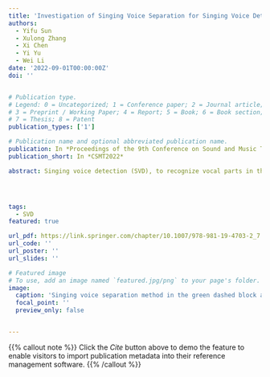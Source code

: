 ```yaml
---
title: 'Investigation of Singing Voice Separation for Singing Voice Detection in Polyphonic Music'
authors:
  - Yifu Sun
  - Xulong Zhang
  - Xi Chen
  - Yi Yu
  - Wei Li
date: '2022-09-01T00:00:00Z'
doi: ''


# Publication type.
# Legend: 0 = Uncategorized; 1 = Conference paper; 2 = Journal article;
# 3 = Preprint / Working Paper; 4 = Report; 5 = Book; 6 = Book section;
# 7 = Thesis; 8 = Patent
publication_types: ['1']

# Publication name and optional abbreviated publication name.
publication: In *Proceedings of the 9th Conference on Sound and Music Technology*
publication_short: In *CSMT2022*

abstract: Singing voice detection (SVD), to recognize vocal parts in the song, is an essential task in music information retrieval (MIR). The task remains challenging since singing voice varies and intertwines with the accompaniment music, especially for some complicated polyphonic music such as choral music recordings. To address this problem, we investigate singing voice detection while discarding the interference from the accompaniment. The proposed SVD has two steps{:} i. The singing voice separation (SVS) technique is first utilized to filter out the singing voice’s potential part coarsely. ii. Upon the continuity of vocal in the time domain, Long-term Recurrent Convolutional Networks (LRCN) is used to learn compositional features. Moreover, to eliminate the outliers, we choose to use a median filter for time-domain smoothing. Experimental results show that the proposed method outperforms the existing state-of-the-art works on two public datasets, the Jamendo Corpus and the RWC pop dataset.




tags:
  - SVD
featured: true

url_pdf: https://link.springer.com/chapter/10.1007/978-981-19-4703-2_7
url_code: ''
url_poster: ''
url_slides: ''

# Featured image
# To use, add an image named `featured.jpg/png` to your page's folder.
image:
  caption: 'Singing voice separation method in the green dashed block and the U-Net model in the blue dashed block'
  focal_point: ''
  preview_only: false


---
```


{{% callout note %}}
Click the _Cite_ button above to demo the feature to enable visitors to import publication metadata into their reference management software.
{{% /callout %}}

